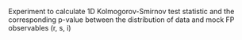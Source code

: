 Experiment to calculate 1D Kolmogorov-Smirnov test statistic and the corresponding p-value between the distribution of data and mock FP observables (r, s, i)